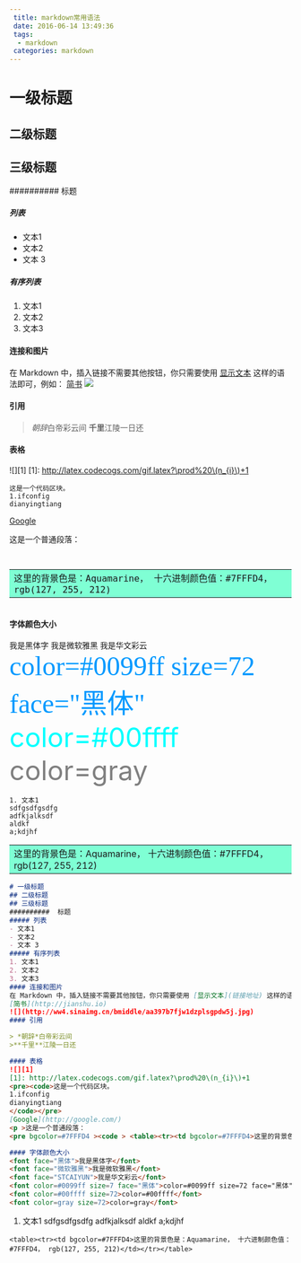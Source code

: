 ```yaml
---
 title: markdown常用语法
 date: 2016-06-14 13:49:36
 tags:
  - markdown
 categories: markdown
---
```

# 一级标题
## 二级标题
## 三级标题
##########  标题
##### 列表
- 文本1
- 文本2
- 文本 3
##### 有序列表
1. 文本1
2. 文本2
3. 文本3
#### 连接和图片
在 Markdown 中，插入链接不需要其他按钮，你只需要使用 [显示文本](链接地址) 这样的语法即可，例如：
[简书](http://jianshu.io)
![](http://ww4.sinaimg.cn/bmiddle/aa397b7fjw1dzplsgpdw5j.jpg)
#### 引用

> *朝辞*白帝彩云间
>**千里**江陵一日还

#### 表格
![][1]
[1]: http://latex.codecogs.com/gif.latex?\prod%20\(n_{i}\)+1
<pre><code>这是一个代码区块。
1.ifconfig
dianyingtiang
</code></pre>
[Google](http://google.com/)
<p >这是一个普通段落：
<pre bgcolor=#7FFFD4 ><code > <table><tr><td bgcolor=#7FFFD4>这里的背景色是：Aquamarine， 十六进制颜色值：#7FFFD4， rgb(127, 255, 212)</td></tr></table></code></pre></p>

#### 字体颜色大小
<font face="黑体">我是黑体字</font>
<font face="微软雅黑">我是微软雅黑</font>
<font face="STCAIYUN">我是华文彩云</font>
<font color=#0099ff size=7 face="黑体">color=#0099ff size=72 face="黑体"</font>
<font color=#00ffff size=72>color=#00ffff</font>
<font color=gray size=72>color=gray</font>
```  
1. 文本1
sdfgsdfgsdfg
adfkjalksdf
aldkf
a;kdjhf
```
<table><tr><td bgcolor=#7FFFD4>这里的背景色是：Aquamarine， 十六进制颜色值：#7FFFD4， rgb(127, 255, 212)</td></tr></table>

```markdown
# 一级标题
## 二级标题
## 三级标题
##########  标题
##### 列表
- 文本1
- 文本2
- 文本 3
##### 有序列表
1. 文本1
2. 文本2
3. 文本3
#### 连接和图片
在 Markdown 中，插入链接不需要其他按钮，你只需要使用 [显示文本](链接地址) 这样的语法即可，例如：
[简书](http://jianshu.io)
![](http://ww4.sinaimg.cn/bmiddle/aa397b7fjw1dzplsgpdw5j.jpg)
#### 引用

> *朝辞*白帝彩云间
>**千里**江陵一日还

#### 表格
![][1]
[1]: http://latex.codecogs.com/gif.latex?\prod%20\(n_{i}\)+1
<pre><code>这是一个代码区块。
1.ifconfig
dianyingtiang
</code></pre>
[Google](http://google.com/)
<p >这是一个普通段落：
<pre bgcolor=#7FFFD4 ><code > <table><tr><td bgcolor=#7FFFD4>这里的背景色是：Aquamarine， 十六进制颜色值：#7FFFD4， rgb(127, 255, 212)</td></tr></table></code></pre></p>

#### 字体颜色大小
<font face="黑体">我是黑体字</font>
<font face="微软雅黑">我是微软雅黑</font>
<font face="STCAIYUN">我是华文彩云</font>
<font color=#0099ff size=7 face="黑体">color=#0099ff size=72 face="黑体"</font>
<font color=#00ffff size=72>color=#00ffff</font>
<font color=gray size=72>color=gray</font>
```  
1. 文本1
sdfgsdfgsdfg
adfkjalksdf
aldkf
a;kdjhf
```
<table><tr><td bgcolor=#7FFFD4>这里的背景色是：Aquamarine， 十六进制颜色值：#7FFFD4， rgb(127, 255, 212)</td></tr></table>
```
